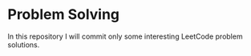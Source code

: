 # Problem Solving 
In this repository I will commit only some interesting LeetCode problem solutions.  
